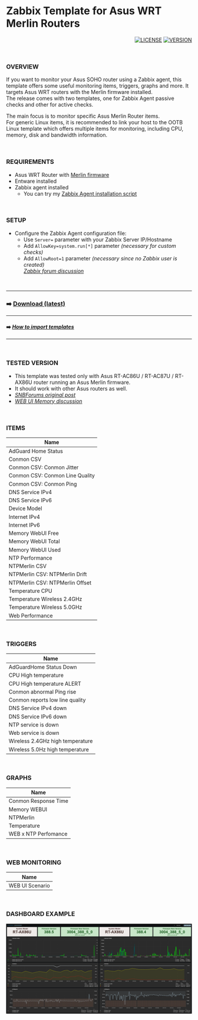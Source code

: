 # Zabbix Template for Asus WRT Merlin Routers

<div align="right">
	
  [![LICENSE](https://img.shields.io/badge/License-GPL3-blue?logo=opensourceinitiative&logoColor=fff)](./LICENSE) 
  [![VERSION](https://img.shields.io/badge/Version-6410-blue?logo=azurepipelines&amp;color=0aa8d2)](https://github.com/diasdmhub/Asus_Merlin_Zabbix_Template/releases/tag/latest)
</div>

<BR>

### OVERVIEW
If you want to monitor your Asus SOHO router using a Zabbix agent, this template offers some useful monitoring items, triggers, graphs and more.
It targets Asus WRT routers with the Merlin firmware installed. \
The release comes with two templates, one for Zabbix Agent passive checks and other for active checks.

The main focus is to monitor specific Asus Merlin Router items. \
For generic Linux items, it is recommended to link your host to the OOTB Linux template which offers multiple items for monitoring, including CPU, memory, disk and bandwidth information.

<BR>


### REQUIREMENTS

- Asus WRT Router with [Merlin firmware](https://www.asuswrt-merlin.net)
- Entware installed
- Zabbix agent installed
  - You can try my [Zabbix Agent installation script](https://github.com/diasdmhub/Zabbix_agent_Asus_Merlin)

<BR>


### SETUP

- Configure the Zabbix Agent configuration file:
  - Use `Server=` parameter with your Zabbix Server IP/Hostname
  - Add `AllowKey=system.run[*]` parameter *(necessary for custom checks)*
  - Add `AllowRoot=1` parameter *(necessary since no Zabbix user is created)* \
  [*Zabbix forum discussion*](https://www.zabbix.com/forum/zabbix-troubleshooting-and-problems/402023-zabbix-agent-system-run)

<BR>

---
### ➡️ [Download (latest)](https://github.com/diasdmhub/Asus_Merlin_Zabbix_Template/releases)
---
#### ➡️ [*How to import templates*](https://www.zabbix.com/documentation/current/en/manual/xml_export_import/templates#importing)
---

<BR>


### TESTED VERSION
- This template was tested only with Asus RT-AC86U / RT-AC87U / RT-AX86U router running an Asus Merlin firmware.
- It should work with other Asus routers as well.
- [*SNBForums original post*](https://www.snbforums.com/threads/asus-merlin-router-with-zabbix-agent.64343)
- [*WEB UI Memory discussion*](https://www.snbforums.com/threads/gui-memory-x-meminfo.68683/#post-645321)

<BR>


### ITEMS

| Name                            |
| ------------------------------- |
| AdGuard Home Status             |
| Conmon CSV                      |
| Conmon CSV: Conmon Jitter       |
| Conmon CSV: Conmon Line Quality |
| Conmon CSV: Conmon Ping         |
| DNS Service IPv4                |
| DNS Service IPv6                |
| Device Model                    |
| Internet IPv4                   |
| Internet IPv6                   |
| Memory WebUI Free               |
| Memory WebUI Total              |
| Memory WebUI Used               |
| NTP Performance                 |
| NTPMerlin CSV                   |
| NTPMerlin CSV: NTPMerlin Drift  |
| NTPMerlin CSV: NTPMerlin Offset |
| Temperature CPU                 |
| Temperature Wireless 2.4GHz     |
| Temperature Wireless 5.0GHz     |
| Web Performance                 |

<BR>


### TRIGGERS

| Name                             |
| -------------------------------- |
| AdGuardHome Status Down          |
| CPU High temperature             |
| CPU High temperature ALERT       |
| Conmon abnormal Ping rise        |
| Conmon reports low line quality  |
| DNS Service IPv4 down            |
| DNS Service IPv6 down            |
| NTP service is down              |
| Web service is down              |
| Wireless 2.4GHz high temperature |
| Wireless 5.0Hz high temperature  |

<BR>


### GRAPHS

| Name                 |
| -------------------- |
| Conmon Response Time |
| Memory WEBUI         |
| NTPMerlin            |
| Temperature          |
| WEB x NTP Perfomance |

<BR>

	
### WEB MONITORING

| Name            |
| --------------- |
| WEB UI Scenario |

<BR>
	
	
### DASHBOARD EXAMPLE
![Graph examples](images/dash_sample.png)
